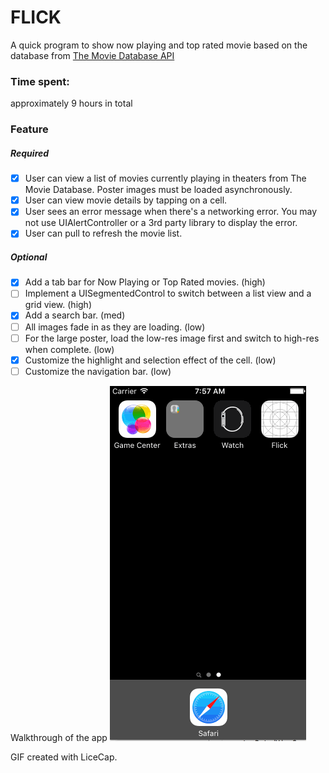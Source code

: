# FLICK

A quick program to show now playing and top rated movie based on the database from [The Movie Database API](http://docs.themoviedb.apiary.io/)

### Time spent:
approximately 9 hours in total

### Feature
##### Required
* [x] User can view a list of movies currently playing in theaters from The Movie Database. Poster images must be loaded asynchronously.
* [x] User can view movie details by tapping on a cell.
* [x] User sees an error message when there's a networking error. You may not use UIAlertController or a 3rd party library to display the error.
* [x] User can pull to refresh the movie list.

##### Optional
* [x] Add a tab bar for Now Playing or Top Rated movies. (high)
* [ ] Implement a UISegmentedControl to switch between a list view and a grid view. (high)
* [x] Add a search bar. (med)
* [ ] All images fade in as they are loading. (low)
* [ ] For the large poster, load the low-res image first and switch to high-res when complete. (low)
* [x] Customize the highlight and selection effect of the cell. (low)
* [ ] Customize the navigation bar. (low)

Walkthrough of the app
![App Walkthrough](https://raw.githubusercontent.com/liemlyquan/Flick/master/gif/Flick.gif)

GIF created with LiceCap.
